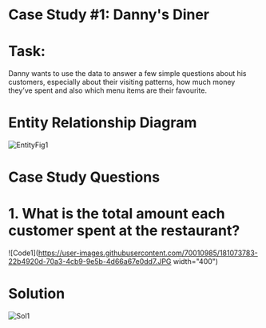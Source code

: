 # Case Study #1: Danny's Diner

# Task: 
Danny wants to use the data to answer a few simple questions about his customers, 
especially about their visiting patterns, how much money they’ve spent and also which menu items are their favourite.

# Entity Relationship Diagram
![EntityFig1](https://user-images.githubusercontent.com/70010985/181072638-629b8502-f9cb-4cbb-ab47-ce43aad6048a.JPG)

# Case Study Questions

# 1. What is the total amount each customer spent at the restaurant?
![Code1](https://user-images.githubusercontent.com/70010985/181073783-22b4920d-70a3-4cb9-9e5b-4d66a67e0dd7.JPG width="400")

# Solution
![Sol1](https://user-images.githubusercontent.com/70010985/181074047-15f63427-17f5-4816-978c-2a70e304d905.JPG)

